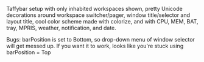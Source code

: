 Taffybar setup with only inhabited workspaces shown, pretty Unicode decorations around workspace switcher/pager, window title/selector and layout title, cool color scheme made with colorize, and with CPU, MEM, BAT, tray, MPRIS, weather, notification, and date.  

Bugs: barPosition is set to Bottom, so drop-down menu of window selector will get messed up.  If you want it to work, looks like you're stuck using barPosition = Top
